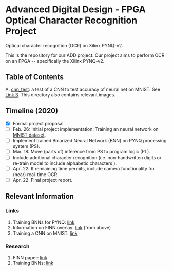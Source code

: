 # Advanced Digital Design - FPGA Optical Character Recognition Project
Optical character recognition (OCR) on Xilinx PYNQ-v2.

This is the repository for our ADD project. Our project aims to perform OCR on an FPGA -- specifically the Xilinx PYNQ-v2.

## Table of Contents
A. [cnn_test](./cnn_test): a test of a CNN to test accuracy of neural net on MNIST. See [Link 3](https://github.com/niclad/pynq-ocr#links). This directory also contains relevant images.

## Timeline (2020)
- [x] Formal project proposal.
- [ ] Feb. 26: Initial project implementation: Training an neural network on [MNIST dataset](http://yann.lecun.com/exdb/mnist/).
- [ ] Implement trained Binarized Neural Network (BNN) on PYNQ processing system (PS).
- [ ] Mar. 18: Move (parts of) inference from PS to program logic (PL).
- [ ] Include additional character recognition (i.e. non-handwritten digits or re-train model to include alphabetic characters ).
- [ ] Apr. 22: If remiaining time permits, include camera functionality for (near) real-time OCR.
- [ ] Apr. 22: Final project report.
  
## Relevant Information
### Links
1. Training BNNs for PYNQ: [link](https://github.com/Xilinx/BNN-PYNQ/tree/master/bnn/src/training)
2. Information on FINN overlay: [link](https://github.com/Xilinx/BNN-PYNQ/) (from above)
3. Training a CNN on MNIST: [link](https://machinelearningmastery.com/how-to-develop-a-convolutional-neural-network-from-scratch-for-mnist-handwritten-digit-classification/)

### Research
1. FINN paper: [link](https://arxiv.org/abs/1612.07119)
2. Training BNNs: [link](https://arxiv.org/abs/1602.02830)